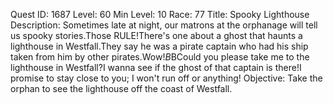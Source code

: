 Quest ID: 1687
Level: 60
Min Level: 10
Race: 77
Title: Spooky Lighthouse
Description: Sometimes late at night, our matrons at the orphanage will tell us spooky stories.Those RULE!There's one about a ghost that haunts a lighthouse in Westfall.They say he was a pirate captain who had his ship taken from him by other pirates.Wow!$B$BCould you please take me to the lighthouse in Westfall?I wanna see if the ghost of that captain is there!I promise to stay close to you; I won't run off or anything!
Objective: Take the orphan to see the lighthouse off the coast of Westfall.

